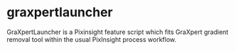 # graxpertlauncher
GraXpertLauncher is a Pixinsight feature script which fits GraXpert gradient removal tool within the usual PixInsight process workflow.
